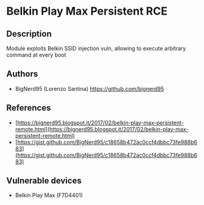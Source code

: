 # Belkin Play Max Persistent RCE

## Description
Module exploits Belkin SSID injection vuln, allowing to execute arbitrary command at every boot

## Authors
* BigNerd95 (Lorenzo Santina) https://github.com/bignerd95

## References
* [https://bignerd95.blogspot.it/2017/02/belkin-play-max-persistent-remote.html](https://bignerd95.blogspot.it/2017/02/belkin-play-max-persistent-remote.html)
* [https://gist.github.com/BigNerd95/c18658b472ac0ccf4dbbc73fe988b683](https://gist.github.com/BigNerd95/c18658b472ac0ccf4dbbc73fe988b683)

## Vulnerable devices
* Belkin Play Max (F7D4401)
